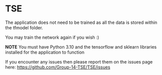 # TSE
The application does not need to be trained as all the data is stored within the tfmodel folder.

You may train the network again if you wish :)

**NOTE**
You must have Python 3.10 and the tensorflow and sklearn libraries installed for the application to function

If you encounter any issues then please report them on the issues page here: https://github.com/Group-14-TSE/TSE/issues
